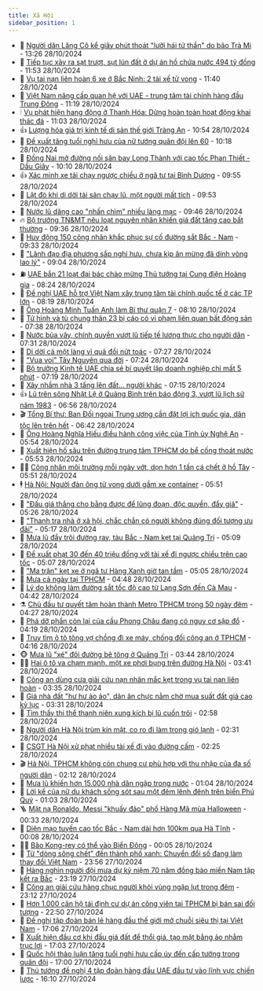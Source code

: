 ```yaml
---
title: Xã Hội
sidebar_position: 1
---
```


<!-- dantri-xa-hoi:START -->
- 🫣 [Người dân Lăng Cô kể giây phút thoát &quot;lưỡi hái tử thần&quot; do bão Trà Mi](https://dantri.com.vn/xa-hoi/nguoi-dan-lang-co-ke-giay-phut-thoat-luoi-hai-tu-than-do-bao-tra-mi-20241028190545305.htm) - 13:26 28/10/2024
- 💼 [Tiếp tục xảy ra sạt trượt, sụt lún đất ở dự án hồ chứa nước 494 tỷ đồng](https://dantri.com.vn/xa-hoi/tiep-tuc-xay-ra-sat-truot-sut-lun-dat-o-du-an-ho-chua-nuoc-494-ty-dong-20241028175050616.htm) - 11:53 28/10/2024
- 🎊 [Vụ tai nạn liên hoàn 6 xe ở Bắc Ninh: 2 tài xế tử vong](https://dantri.com.vn/xa-hoi/vu-tai-nan-lien-hoan-6-xe-o-bac-ninh-2-tai-xe-tu-vong-20241028182701413.htm) - 11:40 28/10/2024
- 🙉 [Việt Nam nâng cấp quan hệ với UAE - trung tâm tài chính hàng đầu Trung Đông](https://dantri.com.vn/xa-hoi/viet-nam-nang-cap-quan-he-voi-uae-trung-tam-tai-chinh-hang-dau-trung-dong-20241028173154804.htm) - 11:19 28/10/2024
- 🕯 [Vụ phát hiện hang động ở Thanh Hóa: Dừng hoàn toàn hoạt động khai thác đá](https://dantri.com.vn/xa-hoi/vu-phat-hien-hang-dong-o-thanh-hoa-dung-hoan-toan-hoat-dong-khai-thac-da-20241028174328065.htm) - 11:03 28/10/2024
- 👍 [Lượng hóa giá trị kinh tế di sản thế giới Tràng An](https://dantri.com.vn/xa-hoi/luong-hoa-gia-tri-kinh-te-di-san-the-gioi-trang-an-20241028173928220.htm) - 10:54 28/10/2024
- 🤖 [Đề xuất tăng tuổi nghỉ hưu của nữ tướng quân đội lên 60](https://dantri.com.vn/xa-hoi/de-xuat-tang-tuoi-nghi-huu-cua-nu-tuong-quan-doi-len-60-20241028165752312.htm) - 10:18 28/10/2024
- 🙉 [Đồng Nai mở đường nối sân bay Long Thành với cao tốc Phan Thiết - Dầu Giây](https://dantri.com.vn/xa-hoi/dong-nai-mo-duong-noi-san-bay-long-thanh-voi-cao-toc-phan-thiet-dau-giay-20241028165609742.htm) - 10:10 28/10/2024
- 👍 [Xác minh xe tải chạy ngược chiều ở ngã tư tại Bình Dương](https://dantri.com.vn/xa-hoi/xac-minh-xe-tai-chay-nguoc-chieu-o-nga-tu-tai-binh-duong-20241028163917602.htm) - 09:55 28/10/2024
- 🗽 [Lật đò khi di dời tài sản chạy lũ, một người mất tích](https://dantri.com.vn/xa-hoi/lat-do-khi-di-doi-tai-san-chay-lu-mot-nguoi-mat-tich-20241028163024980.htm) - 09:53 28/10/2024
- 🗽 [Nước lũ dâng cao &quot;nhấn chìm&quot; nhiều làng mạc](https://dantri.com.vn/xa-hoi/nuoc-lu-dang-cao-nhan-chim-nhieu-lang-mac-20241028120114464.htm) - 09:46 28/10/2024
- 🔥 [Bộ trưởng TN&amp;MT nêu loạt nguyên nhân khiến giá đất tăng cao bất thường](https://dantri.com.vn/xa-hoi/bo-truong-tnmt-neu-loat-nguyen-nhan-khien-gia-dat-tang-cao-bat-thuong-20241028162344985.htm) - 09:36 28/10/2024
- 🦒 [Huy động 150 công nhân khắc phục sự cố đường sắt Bắc - Nam](https://dantri.com.vn/xa-hoi/huy-dong-150-cong-nhan-khac-phuc-su-co-duong-sat-bac-nam-20241028151749765.htm) - 09:33 28/10/2024
- 🧐 [&quot;Lãnh đạo địa phương sắp nghỉ hưu, chưa kịp ăn mừng đã dính vòng lao lý&quot;](https://dantri.com.vn/xa-hoi/lanh-dao-dia-phuong-sap-nghi-huu-chua-kip-an-mung-da-dinh-vong-lao-ly-20241028151021707.htm) - 09:04 28/10/2024
- ⛽️ [UAE bắn 21 loạt đại bác chào mừng Thủ tướng tại Cung điện Hoàng gia](https://dantri.com.vn/xa-hoi/uae-ban-21-loat-dai-bac-chao-mung-thu-tuong-tai-cung-dien-hoang-gia-20241028120338593.htm) - 08:24 28/10/2024
- 🚀 [Đề nghị UAE hỗ trợ Việt Nam xây trung tâm tài chính quốc tế ở các TP lớn](https://dantri.com.vn/xa-hoi/de-nghi-uae-ho-tro-viet-nam-xay-trung-tam-tai-chinh-quoc-te-o-cac-tp-lon-20241028115230150.htm) - 08:19 28/10/2024
- 🦒 [Ông Hoàng Minh Tuấn Anh làm Bí thư quận 7](https://dantri.com.vn/xa-hoi/ong-hoang-minh-tuan-anh-lam-bi-thu-quan-7-20241028150502505.htm) - 08:10 28/10/2024
- 🦅 [Tử hình và tù chung thân 23 bị cáo có vi phạm liên quan bất động sản](https://dantri.com.vn/xa-hoi/tu-hinh-va-tu-chung-than-23-bi-cao-co-vi-pham-lien-quan-bat-dong-san-20241028142541697.htm) - 07:38 28/10/2024
- 🚀 [Nước bủa vây, chính quyền vượt lũ tiếp tế lương thực cho người dân](https://dantri.com.vn/xa-hoi/nuoc-bua-vay-chinh-quyen-vuot-lu-tiep-te-luong-thuc-cho-nguoi-dan-20241028142103400.htm) - 07:31 28/10/2024
- 🦅 [Di dời cả một làng vì quả đồi nứt toác](https://dantri.com.vn/xa-hoi/di-doi-ca-mot-lang-vi-qua-doi-nut-toac-20241028132921134.htm) - 07:27 28/10/2024
- 🤠 [&quot;Vua voi&quot; Tây Nguyên qua đời](https://dantri.com.vn/xa-hoi/vua-voi-tay-nguyen-qua-doi-20241028130735456.htm) - 07:24 28/10/2024
- 💄 [Bộ trưởng Kinh tế UAE chia sẻ bí quyết lập doanh nghiệp chỉ mất 5 phút](https://dantri.com.vn/xa-hoi/bo-truong-kinh-te-uae-chia-se-bi-quyet-lap-doanh-nghiep-chi-mat-5-phut-20241028135717382.htm) - 07:19 28/10/2024
- 🥷 [Xây nhầm nhà 3 tầng lên đất... người khác](https://dantri.com.vn/xa-hoi/xay-nham-nha-3-tang-len-dat-nguoi-khac-20241028134137973.htm) - 07:15 28/10/2024
- 👍 [Lũ trên sông Nhật Lệ ở Quảng Bình trên báo động 3, vượt lũ lịch sử năm 1983](https://dantri.com.vn/xa-hoi/lu-tren-song-nhat-le-o-quang-binh-tren-bao-dong-3-vuot-lu-lich-su-nam-1983-20241028131432821.htm) - 06:56 28/10/2024
- 🎬 [Tổng Bí thư: Ban Đối ngoại Trung ương cần đặt lợi ích quốc gia, dân tộc lên trên hết](https://dantri.com.vn/xa-hoi/tong-bi-thu-ban-doi-ngoai-trung-uong-can-dat-loi-ich-quoc-gia-dan-toc-len-tren-het-20241028134158292.htm) - 06:42 28/10/2024
- 🦒 [Ông Hoàng Nghĩa Hiếu điều hành công việc của Tỉnh ủy Nghệ An](https://dantri.com.vn/xa-hoi/ong-hoang-nghia-hieu-dieu-hanh-cong-viec-cua-tinh-uy-nghe-an-20241028122753391.htm) - 05:54 28/10/2024
- 🌊 [Xuất hiện hố sâu trên đường trung tâm TPHCM do bể cống thoát nước](https://dantri.com.vn/xa-hoi/xuat-hien-ho-sau-tren-duong-trung-tam-tphcm-do-be-cong-thoat-nuoc-20241028125005784.htm) - 05:53 28/10/2024
- 🧑‍💻 [Công nhân môi trường mỗi ngày vớt, dọn hơn 1 tấn cá chết ở hồ Tây](https://dantri.com.vn/xa-hoi/cong-nhan-moi-truong-moi-ngay-vot-don-hon-1-tan-ca-chet-o-ho-tay-20241028112421662.htm) - 05:51 28/10/2024
- 🕴 [Hà Nội: Người đàn ông tử vong dưới gầm xe container](https://dantri.com.vn/xa-hoi/ha-noi-nguoi-dan-ong-tu-vong-duoi-gam-xe-container-20241028123846575.htm) - 05:51 28/10/2024
- 🤔 [&quot;Đấu giá thắng cho bằng được để lũng đoạn, độc quyền, đẩy giá&quot;](https://dantri.com.vn/xa-hoi/dau-gia-thang-cho-bang-duoc-de-lung-doan-doc-quyen-day-gia-20241028121334812.htm) - 05:26 28/10/2024
- 💄 [&quot;Thanh tra nhà ở xã hội, chắc chắn có người không đúng đối tượng ưu đãi&quot;](https://dantri.com.vn/xa-hoi/thanh-tra-nha-o-xa-hoi-chac-chan-co-nguoi-khong-dung-doi-tuong-uu-dai-20241028115818073.htm) - 05:17 28/10/2024
- 🧠 [Mưa lũ đẩy trôi đường ray, tàu Bắc - Nam kẹt tại Quảng Trị](https://dantri.com.vn/xa-hoi/mua-lu-day-troi-duong-ray-tau-bac-nam-ket-tai-quang-tri-20241028115556656.htm) - 05:09 28/10/2024
- 🦣 [Đề xuất phạt 30 đến 40 triệu đồng với tài xế đi ngược chiều trên cao tốc](https://dantri.com.vn/xa-hoi/de-xuat-phat-30-den-40-trieu-dong-voi-tai-xe-di-nguoc-chieu-tren-cao-toc-20241028114829345.htm) - 05:07 28/10/2024
- 💫 [&quot;Ma trận&quot; kẹt xe ở ngã tư Hàng Xanh giờ tan tầm](https://dantri.com.vn/xa-hoi/ma-tran-ket-xe-o-nga-tu-hang-xanh-gio-tan-tam-20241025090505064.htm) - 05:05 28/10/2024
- 🚀 [Mưa cả ngày tại TPHCM](https://dantri.com.vn/xa-hoi/mua-ca-ngay-tai-tphcm-20241028113239849.htm) - 04:48 28/10/2024
- 🤔 [Lý do không làm đường sắt tốc độ cao từ Lạng Sơn đến Cà Mau](https://dantri.com.vn/xa-hoi/ly-do-khong-lam-duong-sat-toc-do-cao-tu-lang-son-den-ca-mau-20241028113234500.htm) - 04:42 28/10/2024
- ⚗️ [Chủ đầu tư quyết tâm hoàn thành Metro TPHCM trong 50 ngày đêm](https://dantri.com.vn/xa-hoi/chu-dau-tu-quyet-tam-hoan-thanh-metro-tphcm-trong-50-ngay-dem-20241028104030456.htm) - 04:27 28/10/2024
- 🫶 [Phá dỡ phần còn lại của cầu Phong Châu đang có nguy cơ sập đổ](https://dantri.com.vn/xa-hoi/pha-do-phan-con-lai-cua-cau-phong-chau-dang-co-nguy-co-sap-do-20241028104717692.htm) - 04:19 28/10/2024
- 🌮 [Truy tìm ô tô tông vợ chồng đi xe máy, chống đối công an ở TPHCM](https://dantri.com.vn/xa-hoi/truy-tim-o-to-tong-vo-chong-di-xe-may-chong-doi-cong-an-o-tphcm-20241028111212027.htm) - 04:16 28/10/2024
- 🐵 [Mưa lũ &quot;xé&quot; đôi đường bê tông ở Quảng Trị](https://dantri.com.vn/xa-hoi/mua-lu-xe-doi-duong-be-tong-o-quang-tri-20241028101048475.htm) - 03:44 28/10/2024
- 🧑‍🏫 [Hai ô tô va chạm mạnh, một xe phơi bụng trên đường Hà Nội](https://dantri.com.vn/xa-hoi/hai-o-to-va-cham-manh-mot-xe-phoi-bung-tren-duong-ha-noi-20241028101024687.htm) - 03:41 28/10/2024
- 💫 [Công an dùng cưa giải cứu nạn nhân mắc kẹt trong vụ tai nạn liên hoàn](https://dantri.com.vn/xa-hoi/cong-an-dung-cua-giai-cuu-nan-nhan-mac-ket-trong-vu-tai-nan-lien-hoan-20241028101402753.htm) - 03:35 28/10/2024
- 🦩 [Giá nhà đất &quot;hư hư ảo ảo&quot;, dân ăn chực nằm chờ mua suất đất giá cao kỷ lục](https://dantri.com.vn/xa-hoi/gia-nha-dat-hu-hu-ao-ao-dan-an-chuc-nam-cho-mua-suat-dat-gia-cao-ky-luc-20241028101543661.htm) - 03:31 28/10/2024
- 🦄 [Tìm thấy thi thể thanh niên xung kích bị lũ cuốn trôi](https://dantri.com.vn/xa-hoi/tim-thay-thi-the-thanh-nien-xung-kich-bi-lu-cuon-troi-20241028094255142.htm) - 02:58 28/10/2024
- 💂 [Người dân Hà Nội trùm kín mặt, co ro đi làm trong gió lạnh](https://dantri.com.vn/xa-hoi/nguoi-dan-ha-noi-trum-kin-mat-co-ro-di-lam-trong-gio-lanh-20241028091619844.htm) - 02:31 28/10/2024
- 💄 [CSGT Hà Nội xử phạt nhiều tài xế đi vào đường cấm](https://dantri.com.vn/xa-hoi/csgt-ha-noi-xu-phat-nhieu-tai-xe-di-vao-duong-cam-20241028092009192.htm) - 02:25 28/10/2024
- 🎬 [Hà Nội, TPHCM không còn chung cư phù hợp với thu nhập của đa số người dân](https://dantri.com.vn/xa-hoi/ha-noi-tphcm-khong-con-chung-cu-phu-hop-voi-thu-nhap-cua-da-so-nguoi-dan-20241028090043342.htm) - 02:12 28/10/2024
- 👀 [Mưa lũ khiến hơn 15.000 nhà dân ngập trong nước](https://dantri.com.vn/xa-hoi/mua-lu-khien-hon-15000-nha-dan-ngap-trong-nuoc-20241028074022566.htm) - 01:04 28/10/2024
- 💃 [Lời kể của nữ du khách sống sót sau một đêm lênh đênh trên biển Phú Quý](https://dantri.com.vn/xa-hoi/loi-ke-cua-nu-du-khach-song-sot-sau-mot-dem-lenh-denh-tren-bien-phu-quy-20241027183518488.htm) - 01:03 28/10/2024
- 🪜 [Mặt nạ Ronaldo, Messi &quot;khuấy đảo&quot; phố Hàng Mã mùa Halloween](https://dantri.com.vn/xa-hoi/mat-na-ronaldo-messi-khuay-dao-pho-hang-ma-mua-halloween-20241027161142967.htm) - 00:33 28/10/2024
- 📝 [Diện mạo tuyến cao tốc Bắc - Nam dài hơn 100km qua Hà Tĩnh](https://dantri.com.vn/xa-hoi/dien-mao-tuyen-cao-toc-bac-nam-dai-hon-100km-qua-ha-tinh-20241027070712102.htm) - 00:08 28/10/2024
- 🧑‍💻 [Bão Kong-rey có thể vào Biển Đông](https://dantri.com.vn/xa-hoi/bao-kong-rey-co-the-vao-bien-dong-20241028065107595.htm) - 00:05 28/10/2024
- 👺 [Từ &quot;dòng sông chết&quot; đến thành phố xanh: Chuyển đổi số đang làm thay đổi Việt Nam](https://dantri.com.vn/xa-hoi/tu-dong-song-chet-den-thanh-pho-xanh-chuyen-doi-so-dang-lam-thay-doi-viet-nam-20241024113005759.htm) - 23:56 27/10/2024
- 🌮 [Hàng nghìn người đội mưa dự kỷ niệm 70 năm đồng bào miền Nam tập kết ra Bắc](https://dantri.com.vn/xa-hoi/hang-nghin-nguoi-doi-mua-du-ky-niem-70-nam-dong-bao-mien-nam-tap-ket-ra-bac-20241027234516178.htm) - 23:19 27/10/2024
- 🤭 [Công an giải cứu hàng chục người khỏi vùng ngập lụt trong đêm](https://dantri.com.vn/xa-hoi/cong-an-giai-cuu-hang-chuc-nguoi-khoi-vung-ngap-lut-trong-dem-20241027220958050.htm) - 23:12 27/10/2024
- 💪 [Hơn 1.000 căn hộ tái định cư dự án công viên tại TPHCM bị bán sai đối tượng](https://dantri.com.vn/xa-hoi/hon-1000-can-ho-tai-dinh-cu-du-an-cong-vien-tai-tphcm-bi-ban-sai-doi-tuong-20241027142817555.htm) - 22:50 27/10/2024
- 🧰 [Đề nghị tập đoàn bán lẻ hàng đầu thế giới mở chuỗi siêu thị tại Việt Nam](https://dantri.com.vn/xa-hoi/de-nghi-tap-doan-ban-le-hang-dau-the-gioi-mo-chuoi-sieu-thi-tai-viet-nam-20241027230240424.htm) - 17:06 27/10/2024
- 🤡 [Xuất hiện đầu cơ khi đấu giá đất để thổi giá, tạo mặt bằng ảo nhằm trục lợi](https://dantri.com.vn/xa-hoi/xuat-hien-dau-co-khi-dau-gia-dat-de-thoi-gia-tao-mat-bang-ao-nham-truc-loi-20241027232334095.htm) - 17:03 27/10/2024
- 🦆 [Quốc hội thảo luận tăng tuổi nghỉ hưu cấp úy đến cấp tướng trong quân đội](https://dantri.com.vn/xa-hoi/quoc-hoi-thao-luan-tang-tuoi-nghi-huu-cap-uy-den-cap-tuong-trong-quan-doi-20241027202148382.htm) - 17:00 27/10/2024
- 🦍 [Thủ tướng đề nghị 4 tập đoàn hàng đầu UAE đầu tư vào lĩnh vực chiến lược](https://dantri.com.vn/xa-hoi/thu-tuong-de-nghi-4-tap-doan-hang-dau-uae-dau-tu-vao-linh-vuc-chien-luoc-20241027170802127.htm) - 16:10 27/10/2024<!-- dantri-xa-hoi:END -->
